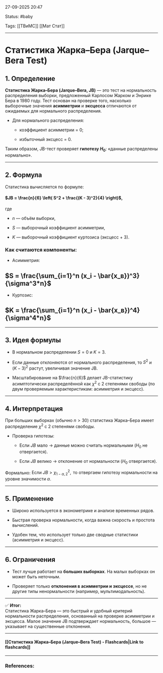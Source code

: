 
27-09-2025 20:47

Status: #baby

Tags: [[ТВиМС]] [[Мат Стат]]

---
# Статистика Жарка–Бера (Jarque–Bera Test)


## 1. Определение

**Статистика Жарка–Бера (Jarque–Bera, JB)** — это тест на нормальность распределения выборки, предложенный Карлосом Жарком и Энрике Бера в 1980 году. Тест основан на проверке того, насколько выборочные значения **асимметрии** и **эксцесса** отличаются от ожидаемых для нормального распределения.

- Для нормального распределения:
    
    - коэффициент асимметрии = 0;
        
    - избыточный эксцесс = 0.
        

Таким образом, JB-тест проверяет **гипотезу $H_0$**: «данные распределены нормально».

---

## 2. Формула

Статистика вычисляется по формуле:

#### $JB = \frac{n}{6} \left( S^2 + \frac{(K - 3)^2}{4} \right)$,

где

- $n$ — объём выборки,
    
- $S$ — выборочный коэффициент асимметрии,
    
- $K$ — выборочный коэффициент куртозиса (эксцесс + 3).
    

### Как считаются компоненты:

- Асимметрия:
    

## $S = \frac{\sum_{i=1}^n (x_i - \bar{x_в})^3}{\sigma^3*n}$

- Куртозис:
    

## $K = \frac{\sum_{i=1}^n (x_i - \bar{x_в})^4}{\sigma^4*n}$

---

## 3. Идея формулы

- В нормальном распределении $S = 0$ и $K = 3$.
    
- Если данные отклоняются от нормального распределения, то $S^2$ и $(K-3)^2$ растут, увеличивая значение JB.
    
- Масштабирование на $\frac{n}{6}$ делает JB-статистику асимптотически распределённой как $\chi^2$ с 2 степенями свободы (по двум проверяемым характеристикам: асимметрия и эксцесс).
    

---

## 4. Интерпретация

При больших выборках (обычно $n > 30$) статистика Жарка–Бера имеет распределение $\chi^2$ с 2 степенями свободы.
    
- Проверка гипотезы:
    
    - Если $JB$ мало → данные можно считать нормальными ($H_0$ не отвергается).
        
    - Если $JB$ велико → отклонение от нормальности ($H_0$ отвергается).
        

Формально:
$\text{Если } JB > \chi^2_{1-\alpha,2}, \text{ то отвергаем гипотезу нормальности на уровне значимости } \alpha$.

---

## 5. Применение

- Широко используется в эконометрике и анализе временных рядов.
    
- Быстрая проверка нормальности, когда важна скорость и простота вычислений.
    
- Удобен тем, что использует только две сводные статистики (асимметрия и эксцесс).
    

---

## 6. Ограничения

- Тест лучше работает на **больших выборках**. На малых выборках он может быть неточным.
    
- Проверяет только **отклонения в асимметрии и эксцессе**, но не другие типы ненормальности (например, мультимодальность).
    

---

✅ **Итог:**  
Статистика Жарка–Бера — это быстрый и удобный критерий нормальности распределения, основанный на проверке асимметрии и эксцесса. Малое значение JB подтверждает нормальность, большое — указывает на существенные отклонения.

----
#### [[Статистика Жарка–Бера (Jarque–Bera Test) - Flashcards|Link to flashcards]]



---
### References:

